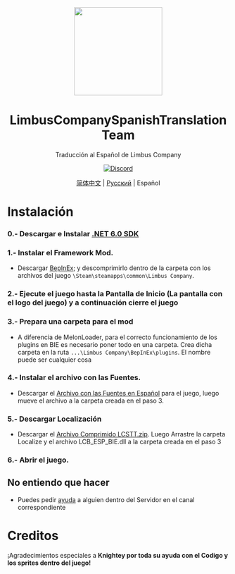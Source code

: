 <div align="center">
<a href="https://github.com/Dreams-Office/LimbusCompanySpanishTranslationTeam">
   <img src="https://avatars.githubusercontent.com/u/167843717" width="200" height="200" />
</a>

# LimbusCompanySpanishTranslationTeam
Traducción al Español de Limbus Company

[![Discord](https://img.shields.io/badge/Discord%20Hispano%20de%20PM-641E16?style=plastic&logo=discord&logoColor=473DBF&link=https%3A%2F%2Fdiscord.gg%2FWfbHG4aZ6f)](https://discord.gg/WfbHG4aZ6f)


[简体中文](https://github.com/LocalizeLimbusCompany/LocalizeLimbusCompany) | [Русский](https://github.com/Crescent-Corporation/LimbusCompanyBusRUS) | Español
</div>

# Instalación
### 0.- Descargar e Instalar [.NET 6.0 SDK](https://dotnet.microsoft.com/en-us/download/dotnet/thank-you/sdk-6.0.413-windows-x64-installer)
### 1.- Instalar el Framework Mod.
   - Descargar [BepInEx](https://builds.bepinex.dev/projects/bepinex_be/674/BepInEx-Unity.IL2CPP-win-x64-6.0.0-be.674%2B82077ec.zip); y descomprimirlo dentro de la carpeta con los archivos del juego ``\Steam\steamapps\common\Limbus Company``.
### 2.- Ejecute el juego hasta la Pantalla de Inicio (La pantalla con el logo del juego) y a continuación cierre el juego
### 3.- Prepara una carpeta para el mod
   - A diferencia de MelonLoader, para el correcto funcionamiento de los plugins en BIE es necesario poner todo en una carpeta. Crea dicha carpeta en la ruta ``...\Limbus Company\BepInEx\plugins``. El nombre puede ser cualquier cosa
### 4.- Instalar el archivo con las Fuentes.
   - Descargar el [Archivo con las Fuentes en Español](https://drive.google.com/file/d/1jOftfjr8Ks3VoTYOx4s0_TfwdMkdQJOw/view?usp=sharing) para el juego, luego mueve el archivo a la carpeta creada en el paso 3.
### 5.- Descargar Localización
   - Descargar el [Archivo Comprimido LCSTT.zip](https://github.com/Dreams-Office/LimbusCompanySpanishTranslationTeam/releases). Luego Arrastre la carpeta Localize y el archivo LCB_ESP_BIE.dll a la carpeta creada en el paso 3
### 6.- Abrir el juego.

## No entiendo que hacer
   - Puedes pedir [ayuda](https://www.youtube.com/watch?v=X8gBTQd6lko) a alguien dentro del Servidor en el canal correspondiente
# Creditos
¡Agradecimientos especiales a <b>Knightey<b> por toda su ayuda con el Codigo y los sprites dentro del juego!
